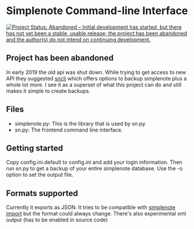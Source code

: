 # Simplenote Command-line Interface

[![Project Status: Abandoned – Initial development has started, but there has not yet been a stable, usable release; the project has been abandoned and the author(s) do not intend on continuing development.](https://www.repostatus.org/badges/latest/abandoned.svg)](https://www.repostatus.org/#abandoned)

## Project has been abandoned

In early 2019 the old api was shut down.  While trying to get access to new API they suggested [sncli](https://github.com/insanum/sncli) which offers options to backup simplenote plus a whole lot more.  I see it as a superset of what this project can do and still makes it simple to create backups.

## Files

- simplenote.py: This is the library that is used by sn.py.
- sn.py: The frontend command line interface.

## Getting started

Copy config.ini.default to config.ini and add your login information.  Then run sn.py
to get a backup of your entire simplenote database.  Use the -o option to set the output
file.

## Formats supported

Currently it exports as JSON.  It tries to be compatible with 
[simplenote import](http://simplenote-import.appspot.com/) but the format could always
change.  There's also experimental xml output (has to be enabled in source code)
